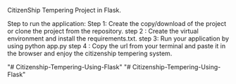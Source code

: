 CitizenShip Tempering Project in Flask.

Step to run the application:
Step 1: Create the copy/download of the project or clone the project from the repository.
step 2 : Create the virtual environment and install the requirements.txt.
step 3: Run your application by using python app.py
step 4 : Copy the url from your terminal and paste it in the browser and enjoy the 
citizenship tempering system.




 "# Citizenship-Tempering-Using-Flask" 
"# Citizenship-Tempering-Using-Flask" 
